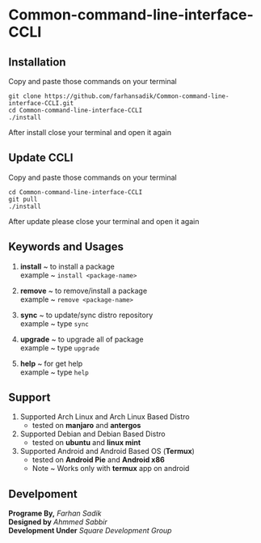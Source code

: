 # Common-command-line-interface-CCLI

## Installation

Copy and paste those commands on your terminal 
```
git clone https://github.com/farhansadik/Common-command-line-interface-CCLI.git
cd Common-command-line-interface-CCLI
./install
```
After install close your terminal and open it again

## Update CCLI
Copy and paste those commands on your terminal 
```
cd Common-command-line-interface-CCLI
git pull
./install
```
After update please close your terminal and open it again

## Keywords and Usages
 1. **install** ~ to install a package  <br>
 example ~ ```install <package-name>``` 
 
 2. **remove** ~ to remove/install a package <br>
 example ~ ```remove <package-name>``` 
 
 3. **sync** ~ to update/sync distro repository <br>
 example ~ type ```sync```
 
 4. **upgrade** ~ to upgrade all of package <br>
 example ~ type ```upgrade```

 5. **help** ~ for get help <br>
 example ~ type ```help``` 
 
## Support 
 1. Supported Arch Linux and Arch Linux Based Distro
     * tested on **manjaro** and **antergos**
 2. Supported Debian and Debian Based Distro
     * tested on **ubuntu** and **linux mint**
 3. Supported Android and Android Based OS (**Termux**)
     * tested on **Android Pie** and **Android x86** 
     * Note ~ Works only with **termux** app on android

## Develpoment
**Programe By,** 
_Farhan Sadik_ <br>
**Designed by** 
_Ahmmed Sabbir_ <br>
**Development Under** 
_Square Development Group_
